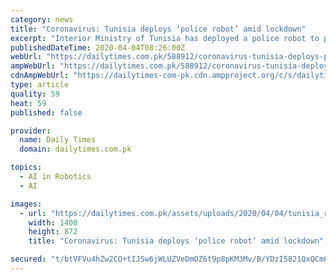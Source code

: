 ```yaml
---
category: news
title: "Coronavirus: Tunisia deploys ‘police robot’ amid lockdown"
excerpt: "Interior Ministry of Tunisia has deployed a police robot to patrol areas of the capital – Tunis – to ensure that people are observing the coronavirus lockdown."
publishedDateTime: 2020-04-04T08:26:00Z
webUrl: "https://dailytimes.com.pk/588912/coronavirus-tunisia-deploys-police-robot-amid-lockdown/"
ampWebUrl: "https://dailytimes.com.pk/588912/coronavirus-tunisia-deploys-police-robot-amid-lockdown/amp/"
cdnAmpWebUrl: "https://dailytimes-com-pk.cdn.ampproject.org/c/s/dailytimes.com.pk/588912/coronavirus-tunisia-deploys-police-robot-amid-lockdown/amp/"
type: article
quality: 59
heat: 59
published: false

provider:
  name: Daily Times
  domain: dailytimes.com.pk

topics:
  - AI in Robotics
  - AI

images:
  - url: "https://dailytimes.com.pk/assets/uploads/2020/04/04/tunisia_robot_2.jpeg"
    width: 1400
    height: 872
    title: "Coronavirus: Tunisia deploys ‘police robot’ amid lockdown"

secured: "t/btVFVu4hZw2CO+tIJSw6jWLUZVeDmOZ6t9p8pKM3Mv/B/YDzI5821QxQCm6STkgeKhEZzqlpuO9dm951DGAoEgj5Y1a2rrbrMY4ZAeEiefcA+7n8jP7q0ekfAQMBylpHRo7G/3LgyOiL39QvOsLaqNZW+J7Nv1dzK5d0lwsEa279xY2xe803hUhvovsolMZjIVP2gyI6z/kef3a/wZelQRBHWva4lQATL+zQi5255KE/CJLThaBxV4cVaVggk3d5Vq+McdI5WvkUHfS9XNQihAGRpGpnxXaWpVje/oUVv63qwBY5O4iMcdOMwUEqyv;2urU7+l0tcBkprDMdGp1aQ=="
---
```


